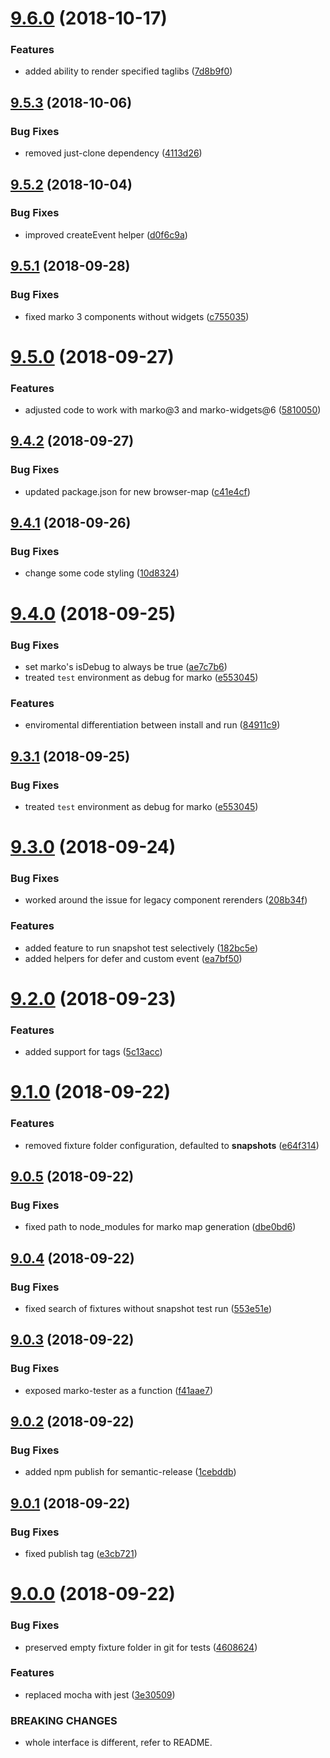 # [9.6.0](https://github.com/oxala/marko-tester/compare/v9.5.3...v9.6.0) (2018-10-17)


### Features

* added ability to render specified taglibs ([7d8b9f0](https://github.com/oxala/marko-tester/commit/7d8b9f0))

## [9.5.3](https://github.com/oxala/marko-tester/compare/v9.5.2...v9.5.3) (2018-10-06)


### Bug Fixes

* removed just-clone dependency ([4113d26](https://github.com/oxala/marko-tester/commit/4113d26))

## [9.5.2](https://github.com/oxala/marko-tester/compare/v9.5.1...v9.5.2) (2018-10-04)


### Bug Fixes

* improved createEvent helper ([d0f6c9a](https://github.com/oxala/marko-tester/commit/d0f6c9a))

## [9.5.1](https://github.com/oxala/marko-tester/compare/v9.5.0...v9.5.1) (2018-09-28)


### Bug Fixes

* fixed marko 3 components without widgets ([c755035](https://github.com/oxala/marko-tester/commit/c755035))

# [9.5.0](https://github.com/oxala/marko-tester/compare/v9.4.2...v9.5.0) (2018-09-27)


### Features

* adjusted code to work with marko@3 and marko-widgets@6 ([5810050](https://github.com/oxala/marko-tester/commit/5810050))

## [9.4.2](https://github.com/oxala/marko-tester/compare/v9.4.1...v9.4.2) (2018-09-27)


### Bug Fixes

* updated package.json for new browser-map ([c41e4cf](https://github.com/oxala/marko-tester/commit/c41e4cf))

## [9.4.1](https://github.com/oxala/marko-tester/compare/v9.4.0...v9.4.1) (2018-09-26)


### Bug Fixes

* change some code styling ([10d8324](https://github.com/oxala/marko-tester/commit/10d8324))

# [9.4.0](https://github.com/oxala/marko-tester/compare/v9.3.0...v9.4.0) (2018-09-25)


### Bug Fixes

* set marko's isDebug to always be true ([ae7c7b6](https://github.com/oxala/marko-tester/commit/ae7c7b6))
* treated `test` environment as debug for marko ([e553045](https://github.com/oxala/marko-tester/commit/e553045))


### Features

* enviromental differentiation between install and run ([84911c9](https://github.com/oxala/marko-tester/commit/84911c9))

## [9.3.1](https://github.com/oxala/marko-tester/compare/v9.3.0...v9.3.1) (2018-09-25)


### Bug Fixes

* treated `test` environment as debug for marko ([e553045](https://github.com/oxala/marko-tester/commit/e553045))

# [9.3.0](https://github.com/oxala/marko-tester/compare/v9.2.0...v9.3.0) (2018-09-24)


### Bug Fixes

* worked around the issue for legacy component rerenders ([208b34f](https://github.com/oxala/marko-tester/commit/208b34f))


### Features

* added feature to run snapshot test selectively ([182bc5e](https://github.com/oxala/marko-tester/commit/182bc5e))
* added helpers for defer and custom event ([ea7bf50](https://github.com/oxala/marko-tester/commit/ea7bf50))

# [9.2.0](https://github.com/oxala/marko-tester/compare/v9.1.0...v9.2.0) (2018-09-23)


### Features

* added support for <await/> tags ([5c13acc](https://github.com/oxala/marko-tester/commit/5c13acc))

# [9.1.0](https://github.com/oxala/marko-tester/compare/v9.0.5...v9.1.0) (2018-09-22)


### Features

* removed fixture folder configuration, defaulted to __snapshots__ ([e64f314](https://github.com/oxala/marko-tester/commit/e64f314))

## [9.0.5](https://github.com/oxala/marko-tester/compare/v9.0.4...v9.0.5) (2018-09-22)


### Bug Fixes

* fixed path to node_modules for marko map generation ([dbe0bd6](https://github.com/oxala/marko-tester/commit/dbe0bd6))

## [9.0.4](https://github.com/oxala/marko-tester/compare/v9.0.3...v9.0.4) (2018-09-22)


### Bug Fixes

* fixed search of fixtures without snapshot test run ([553e51e](https://github.com/oxala/marko-tester/commit/553e51e))

## [9.0.3](https://github.com/oxala/marko-tester/compare/v9.0.2...v9.0.3) (2018-09-22)


### Bug Fixes

* exposed marko-tester as a function ([f41aae7](https://github.com/oxala/marko-tester/commit/f41aae7))

## [9.0.2](https://github.com/oxala/marko-tester/compare/v9.0.1...v9.0.2) (2018-09-22)


### Bug Fixes

* added npm publish for semantic-release ([1cebddb](https://github.com/oxala/marko-tester/commit/1cebddb))

## [9.0.1](https://github.com/oxala/marko-tester/compare/v9.0.0...v9.0.1) (2018-09-22)


### Bug Fixes

* fixed publish tag ([e3cb721](https://github.com/oxala/marko-tester/commit/e3cb721))

# [9.0.0](https://github.com/oxala/marko-tester/compare/v8.5.1...v9.0.0) (2018-09-22)


### Bug Fixes

* preserved empty fixture folder in git for tests ([4608624](https://github.com/oxala/marko-tester/commit/4608624))


### Features

* replaced mocha with jest ([3e30509](https://github.com/oxala/marko-tester/commit/3e30509))


### BREAKING CHANGES

* whole interface is different, refer to README.
